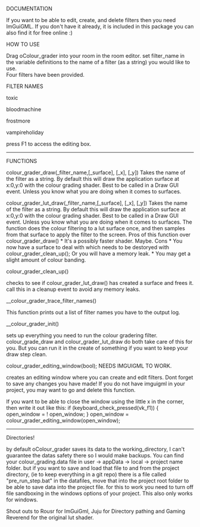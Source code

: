 DOCUMENTATION

 If you want to be able to edit, create, and delete filters then you need ImGuiGML. If you don't have it already, it is included in this package you can also find it for free online :)

 HOW TO USE

Drag oColour_grader into your room in the room editor.
 set filter_name in the variable definitions to the name of a filter (as a string) you would like to use.  
Four filters have been provided.

FILTER NAMES

toxic

bloodmachine

frostmore

vampireholiday


 press F1 to access the editing box.

*****

FUNCTIONS

colour_grader_draw(_filter_name,[_surface], [_x], [_y])
Takes the name of the filter as a string.
By default this will draw the application surface at x:0,y:0 with the colour grading shader.
Best to be called in a Draw GUI event. Unless you know what you are doing when it comes to surfaces.



colour_grader_lut_draw(_filter_name,[_surface], [_x], [_y])
Takes the name of the filter as a string.
By default this will draw the application surface at x:0,y:0 with the colour grading shader.
Best to be called in a Draw GUI event. Unless you know what you are doing when it comes to surfaces. 
The function does the colour filtering to a lut surface once, and then samples from that surface to apply the filter to the screen.
Pros of this function over colour_grader_draw()
	* It's a possibly faster shader. Maybe.
Cons
	* You now have a surface to deal with which needs to be destoryed with colour_grader_clean_up(); Or you will have a memory leak.
	* You may get a slight amount of colour banding.



colour_grader_clean_up()

checks to see if colour_grader_lut_draw() has created a surface and frees it.
call this in a cleanup event to avoid any memory leaks.



__colour_grader_trace_filter_names()

This function prints out a list of filter names you have to the output log.



__colour_grader_init()

sets up everything you need to run the colour gradering filter. 
colour_grade_draw and colour_grader_lut_draw do both take care of this for you. 
But you can run it in the create of something if you want to keep your draw step clean.




colour_grader_editing_window(bool); NEEDS IMGUIGML TO WORK.

creates an editing window where you can create and edit filters. 
Dont forget to save any changes you have made!
If you do not have imguigml in your project, you may want to go and delete this function.

If you want to be able to close the window using the little x in the corner, then write it out like this:
if (keyboard_check_pressed(vk_f1))
{
	open_window = ! open_window;
}
open_window = colour_grader_editing_window(open_window);


*****

 Directories!
 
 by default oColour_grader saves its data to the working_directory, I can't guarantee  the datas safety there so I would make backups. 
 You can find your colour_grading.data file in user -> appData -> local -> project name folder.
 but if you want to save and load that file to and from the project directory, (ie to keep everything in a git repo)
 there is a file called "pre_run_step.bat" in the datafiles, move that into the project root folder to be able to save data into the project file.
 for this to work you need to turn off file sandboxing in the windows options of your project.
This also only works for windows.

 Shout outs to Rousr for ImGuiGml, Juju for Directory pathing and Gaming Reverend for the original lut shader.  
